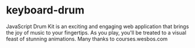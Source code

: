 # keyboard-drum
JavaScript Drum Kit is an exciting and engaging web application that brings the joy of music to your fingertips. As you play, you'll be treated to a visual feast of stunning animations. Many thanks to courses.wesbos.com
